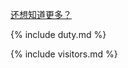 



[还想知道更多？](https://weileizeng.com/news/1992/06/29/contact/)


{% include duty.md %}

{% include visitors.md %}
